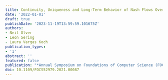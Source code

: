 ```yaml
---
title: Continuity, Uniqueness and Long-Term Behavior of Nash Flows Over Time
date: '2022-01-01'
draft: true
publishDate: '2023-11-19T13:59:59.101675Z'
authors:
- Neil Olver
- Leon Sering
- Laura Vargas Koch
publication_types:
- '1'
abstract: ''
featured: false
publication: "*Annual Symposium on Foundations of Computer Science (FOCS'21)*"
doi: 10.1109/FOCS52979.2021.00087
---
```



